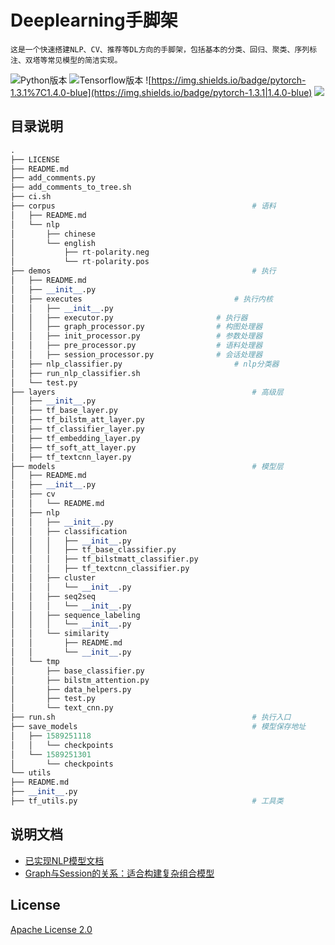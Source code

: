 # Deeplearning手脚架

```wensong
这是一个快速搭建NLP、CV、推荐等DL方向的手脚架，包括基本的分类、回归、聚类、序列标注、双塔等常见模型的简洁实现。
```

![Python版本](https://img.shields.io/badge/Python-2.7|3.7-blue) ![Tensorflow版本](https://img.shields.io/badge/Tensorflow-1.5.0|2.1.0-blue) ![https://img.shields.io/badge/pytorch-1.3.1%7C1.4.0-blue](https://img.shields.io/badge/pytorch-1.3.1|1.4.0-blue) ![](https://img.shields.io/badge/MacOS-10.15.4-blue)



## 目录说明

```python
.
├── LICENSE
├── README.md
├── add_comments.py
├── add_comments_to_tree.sh
├── ci.sh
├── corpus                                            # 语料
│   ├── README.md
│   └── nlp
│       ├── chinese
│       └── english
│           ├── rt-polarity.neg
│           └── rt-polarity.pos
├── demos                                             # 执行
│   ├── README.md
│   ├── __init__.py
│   ├── executes                                  # 执行内核
│   │   ├── __init__.py
│   │   ├── executor.py                       # 执行器
│   │   ├── graph_processor.py                # 构图处理器
│   │   ├── init_processor.py                 # 参数处理器
│   │   ├── pre_processor.py                  # 语料处理器
│   │   ├── session_processor.py              # 会话处理器
│   ├── nlp_classifier.py                         # nlp分类器
│   ├── run_nlp_classifier.sh
│   └── test.py
├── layers                                            # 高级层
│   ├── __init__.py
│   ├── tf_base_layer.py
│   ├── tf_bilstm_att_layer.py
│   ├── tf_classifier_layer.py
│   ├── tf_embedding_layer.py
│   ├── tf_soft_att_layer.py
│   ├── tf_textcnn_layer.py
├── models                                            # 模型层
│   ├── README.md
│   ├── __init__.py
│   ├── cv
│   │   └── README.md
│   ├── nlp
│   │   ├── __init__.py
│   │   ├── classification
│   │   │   ├── __init__.py
│   │   │   ├── tf_base_classifier.py
│   │   │   ├── tf_bilstmatt_classifier.py
│   │   │   ├── tf_textcnn_classifier.py
│   │   ├── cluster
│   │   │   └── __init__.py
│   │   ├── seq2seq
│   │   │   └── __init__.py
│   │   ├── sequence_labeling
│   │   │   └── __init__.py
│   │   └── similarity
│   │       ├── README.md
│   │       └── __init__.py
│   └── tmp
│       ├── base_classifier.py
│       ├── bilstm_attention.py
│       ├── data_helpers.py
│       ├── test.py
│       └── text_cnn.py
├── run.sh                                            # 执行入口
├── save_models                                       # 模型保存地址
│   ├── 1589251118
│   │   └── checkpoints
│   └── 1589251301
│       └── checkpoints
└── utils
├── README.md
├── __init__.py
├── tf_utils.py                                       # 工具类
```

## 说明文档

*   [已实现NLP模型文档](https://github.com/snowhws/deeplearning/tree/master/models)
*   [Graph与Session的关系：适合构建复杂组合模型](https://www.jianshu.com/p/b636de7c251a)

## License

[Apache License 2.0](LICENSE)

